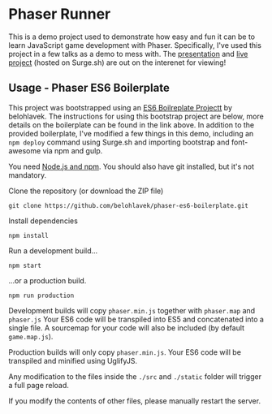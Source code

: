 # Phaser Runner
This is a demo project used to demonstrate how easy and fun it can be to learn JavaScript game development with Phaser. Specifically, I've used this project in a few talks as a demo to mess with. The [presentation](https://docs.google.com/presentation/d/1l-C_2OgK3waIpKCz0fzCj7ychK2YEHZ3-8xIAvjKhbg/edit?usp=sharing) and [live project](http://clumsy-story.surge.sh/) (hosted on Surge.sh) are out on the interenet for viewing!

## Usage - Phaser ES6 Boilerplate
This project was bootstrapped using an [ES6 Boilreplate Projectt](https://github.com/belohlavek/phaser-es6-boilerplate) by belohlavek. The instructions for using this bootstrap project are below, more details on the boilerplate can be found in the link above. In addition to the provided boilerplate, I've modified a few things in this demo, including an `npm deploy` command using Surge.sh and importing bootstrap and font-awesome via npm and gulp.

You need [Node.js and npm](https://nodejs.org/). You should also have git installed, but it's not mandatory.

Clone the repository (or download the ZIP file)

`git clone https://github.com/belohlavek/phaser-es6-boilerplate.git`

Install dependencies

`npm install`

Run a development build...

`npm start`

...or a production build.

`npm run production`

Development builds will copy `phaser.min.js` together with `phaser.map` and `phaser.js`
Your ES6 code will be transpiled into ES5 and concatenated into a single file.
A sourcemap for your code will also be included (by default `game.map.js`).

Production builds will only copy `phaser.min.js`. Your ES6 code will be transpiled and
minified using UglifyJS.

Any modification to the files inside the `./src` and `./static` folder will trigger a full page reload.

If you modify the contents of other files, please manually restart the server.

